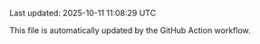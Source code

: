 Last updated: 2025-10-11 11:08:29 UTC

This file is automatically updated by the GitHub Action workflow.
